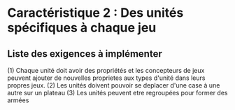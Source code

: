 # Caractéristique 2 : Des unités spécifiques à chaque jeu

## Liste des exigences à implémenter

(1) Chaque unité doit avoir des propriétés et les concepteurs de jeux peuvent ajouter de nouvelles proprietes 
aux types d'unité dans leurs propres jeux.
(2) Les unités doivent pouvoir se deplacer d'une case à une autre sur un plateau
(3) Les unités peuvent etre regroupées pour former des armées 